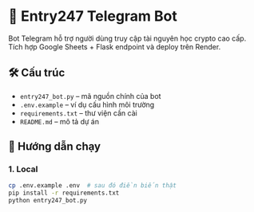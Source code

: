 # 🤖 Entry247 Telegram Bot

Bot Telegram hỗ trợ người dùng truy cập tài nguyên học crypto cao cấp. Tích hợp Google Sheets + Flask endpoint và deploy trên Render.

## 🛠 Cấu trúc

- `entry247_bot.py` – mã nguồn chính của bot
- `.env.example` – ví dụ cấu hình môi trường
- `requirements.txt` – thư viện cần cài
- `README.md` – mô tả dự án

## 🚀 Hướng dẫn chạy

### 1. Local

```bash
cp .env.example .env  # sau đó điền biến thật
pip install -r requirements.txt
python entry247_bot.py
